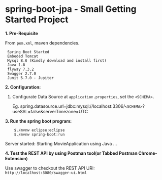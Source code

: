# spring-boot-jpa - Small Getting Started Project

**1. Pre-Requisite**

From `pom.xml`, maven dependencies.

```
 Spring Boot Started
 Embeded Tomcat
 Mysql 8.0 (Kindly download and install first)
 Java 1.8
 flyway 7.3.2
 Swagger 2.7.0 
 Junit 5.7.0 - Jupiter
```
**2. Configuration:**

1. Configurate Data Source at `application.properties`, set the `<SCHEMA>`.

   Eg. spring.datasource.url=jdbc:mysql://localhost:3306/`<SCHEMA>`?useSSL=false&serverTimezone=UTC

**3. Run the spring boot program:**

``` 
	$./mvnw eclipse:eclipse
	$./mvnw spring-boot:run
```

Server started: Starting MovieApplication using Java ...

**4. Test the REST API by using Postman tool(or Tabbed Postman Chrome-Extension)**

Use swagger to checkout the REST API URI:
`http://localhost:8080/swagger-ui.html`



